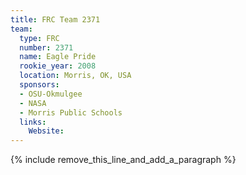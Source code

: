 ```yaml
---
title: FRC Team 2371
team:
  type: FRC
  number: 2371
  name: Eagle Pride
  rookie_year: 2008
  location: Morris, OK, USA
  sponsors:
  - OSU-Okmulgee
  - NASA
  - Morris Public Schools
  links:
    Website:
---
```


{% include remove_this_line_and_add_a_paragraph %}